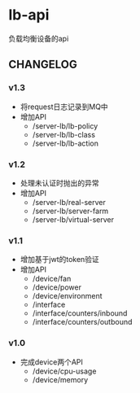 # lb-api
负载均衡设备的api


## CHANGELOG

### v1.3

- 将request日志记录到MQ中
- 增加API
  - /server-lb/lb-policy
  - /server-lb/lb-class
  - /server-lb/lb-action

### v1.2

- 处理未认证时抛出的异常
- 增加API
  - /server-lb/real-server
  - /server-lb/server-farm
  - /server-lb/virtual-server

### v1.1

- 增加基于jwt的token验证
- 增加API
  - /device/fan
  - /device/power
  - /device/environment
  - /interface
  - /interface/counters/inbound
  - /interface/counters/outbound

### v1.0

- 完成device两个API
  - /device/cpu-usage
  - /device/memory
